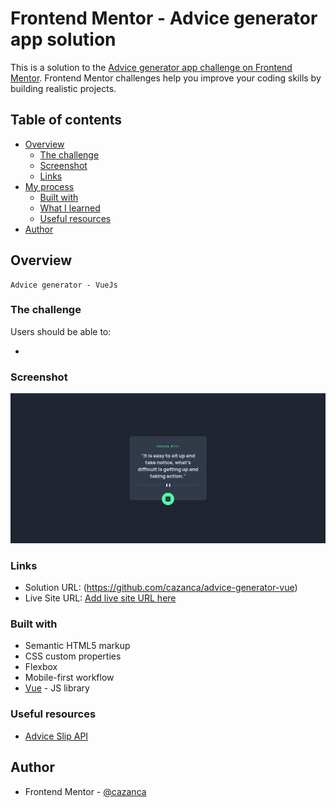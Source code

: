 # Frontend Mentor - Advice generator app solution

This is a solution to the [Advice generator app challenge on Frontend Mentor](https://www.frontendmentor.io/challenges/advice-generator-app-QdUG-13db). Frontend Mentor challenges help you improve your coding skills by building realistic projects.

## Table of contents

- [Overview](#overview)
  - [The challenge](#the-challenge)
  - [Screenshot](#screenshot)
  - [Links](#links)
- [My process](#my-process)
  - [Built with](#built-with)
  - [What I learned](#what-i-learned)
  - [Useful resources](#useful-resources)
- [Author](#author)

## Overview
    Advice generator - VueJs
### The challenge

Users should be able to:

- 

### Screenshot

![](./screenshot.png)


### Links

- Solution URL: (https://github.com/cazanca/advice-generator-vue)
- Live Site URL: [Add live site URL here](https://your-live-site-url.com)


### Built with

- Semantic HTML5 markup
- CSS custom properties
- Flexbox
- Mobile-first workflow
- [Vue](vuejs.org/) - JS library


### Useful resources
- [Advice Slip API](https://api.adviceslip.com) 


## Author

- Frontend Mentor - [@cazanca](https://www.frontendmentor.io/profile/cazanca)
